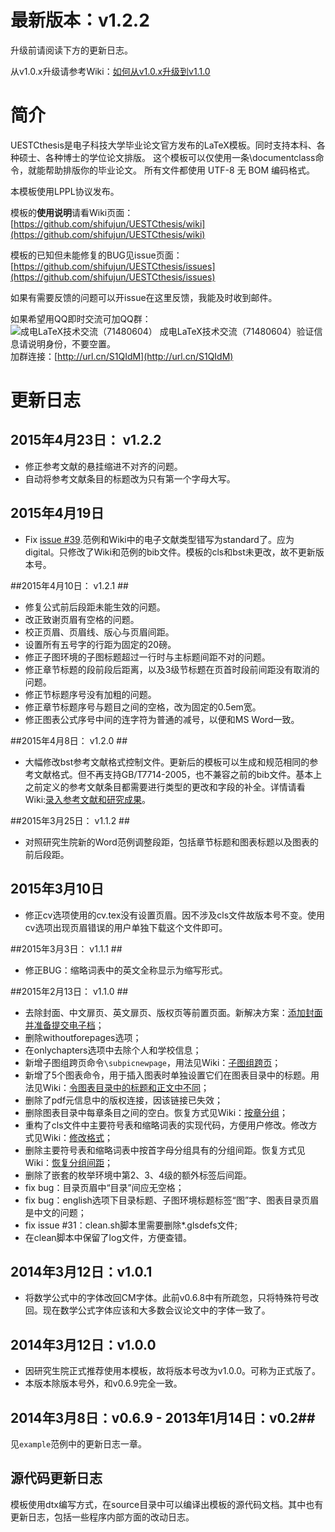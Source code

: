 # 最新版本：v1.2.2 #
升级前请阅读下方的更新日志。

从v1.0.x升级请参考Wiki：[如何从v1.0.x升级到v1.1.0](https://github.com/shifujun/UESTCthesis/wiki/%E5%A6%82%E4%BD%95%E4%BB%8Ev1.0.x%E5%8D%87%E7%BA%A7%E5%88%B0v1.1.0)
# 简介 #
UESTCthesis是电子科技大学毕业论文官方发布的LaTeX模板。同时支持本科、各种硕士、各种博士的学位论文排版。
这个模板可以仅使用一条\documentclass命令，就能帮助排版你的毕业论文。
所有文件都使用 UTF-8 无 BOM 编码格式。

本模板使用LPPL协议发布。

模板的**使用说明**请看Wiki页面：  
[https://github.com/shifujun/UESTCthesis/wiki](https://github.com/shifujun/UESTCthesis/wiki)

模板的已知但未能修复的BUG见issue页面：  
[https://github.com/shifujun/UESTCthesis/issues](https://github.com/shifujun/UESTCthesis/issues)

如果有需要反馈的问题可以开issue在这里反馈，我能及时收到邮件。

如果希望用QQ即时交流可加QQ群：   
![成电LaTeX技术交流（71480604）](https://github.com/shifujun/UESTCthesis/wiki/images/QQGroupLogo.jpg) 成电LaTeX技术交流（71480604）验证信息请说明身份，不要空置。  
加群连接：[http://url.cn/S1QIdM](http://url.cn/S1QIdM)

# 更新日志 #
## 2015年4月23日： v1.2.2 ##
- 修正参考文献的悬挂缩进不对齐的问题。
- 自动将参考文献条目的标题改为只有第一个字母大写。

## 2015年4月19日 ##
- Fix [issue #39](https://github.com/shifujun/UESTCthesis/issues/39).范例和Wiki中的电子文献类型错写为standard了。应为digital。只修改了Wiki和范例的bib文件。模板的cls和bst未更改，故不更新版本号。
 
##2015年4月10日： v1.2.1  ##
- 修复公式前后段距未能生效的问题。
- 改正致谢页眉有空格的问题。
- 校正页眉、页眉线、版心与页眉间距。
- 设置所有五号字的行距为固定的20磅。
- 修正子图环境的子图标题超过一行时与主标题间距不对的问题。
- 修正章节标题的段前段后距离，以及3级节标题在页首时段前间距没有取消的问题。
- 修正节标题序号没有加粗的问题。
- 修正章节标题序号与题目之间的空格，改为固定的0.5em宽。
- 修正图表公式序号中间的连字符为普通的减号，以便和MS Word一致。

##2015年4月8日： v1.2.0  ##
- 大幅修改bst参考文献格式控制文件。更新后的模板可以生成和规范相同的参考文献格式。但不再支持GB/T7714-2005，也不兼容之前的bib文件。基本上之前定义的参考文献条目都需要进行类型的更改和字段的补全。详情请看Wiki:[录入参考文献和研究成果](https://github.com/shifujun/UESTCthesis/wiki/%E5%BD%95%E5%85%A5%E5%8F%82%E8%80%83%E6%96%87%E7%8C%AE%E5%92%8C%E7%A0%94%E7%A9%B6%E6%88%90%E6%9E%9C)。

##2015年3月25日： v1.1.2  ##
- 对照研究生院新的Word范例调整段距，包括章节标题和图表标题以及图表的前后段距。

## 2015年3月10日 ##
- 修正cv选项使用的cv.tex没有设置页眉。因不涉及cls文件故版本号不变。使用cv选项出现页眉错误的用户单独下载这个文件即可。

##2015年3月3日： v1.1.1  ##
- 修正BUG：缩略词表中的英文全称显示为缩写形式。

##2015年2月13日： v1.1.0 ##

- 去除封面、中文扉页、英文扉页、版权页等前置页面。新解决方案：[添加封面并准备提交电子档](https://github.com/shifujun/UESTCthesis/wiki/%E6%B7%BB%E5%8A%A0%E5%B0%81%E9%9D%A2%E5%B9%B6%E5%87%86%E5%A4%87%E6%8F%90%E4%BA%A4%E7%94%B5%E5%AD%90%E6%A1%A3 "添加封面并准备提交电子档")；
- 删除withoutforepages选项；
- 在onlychapters选项中去除个人和学校信息；
- 新增子图组跨页命令`\subpicnewpage`，用法见Wiki：[子图组跨页](https://github.com/shifujun/UESTCthesis/wiki/%E6%8F%92%E5%85%A5%E5%9B%BE%E7%89%87#%E5%AD%90%E5%9B%BE%E7%BB%84%E8%B7%A8%E9%A1%B5 "子图组跨页")；
- 新增了5个图表命令，用于插入图表时单独设置它们在图表目录中的标题。用法见Wiki：[令图表目录中的标题和正文中不同](https://github.com/shifujun/UESTCthesis/wiki/%E5%9B%BE%E8%A1%A8%E7%9B%AE%E5%BD%95#%E4%BB%A4%E5%9B%BE%E8%A1%A8%E7%9B%AE%E5%BD%95%E4%B8%AD%E7%9A%84%E6%A0%87%E9%A2%98%E5%92%8C%E6%AD%A3%E6%96%87%E4%B8%AD%E4%B8%8D%E5%90%8C "令图表目录中的标题和正文中不同")；
- 删除了pdf元信息中的版权连接，因该链接已失效；
- 删除图表目录中每章条目之间的空白。恢复方式见Wiki：[按章分组](https://github.com/shifujun/UESTCthesis/wiki/%E5%9B%BE%E8%A1%A8%E7%9B%AE%E5%BD%95#%E6%8C%89%E7%AB%A0%E5%88%86%E7%BB%84 "按章分组")；
- 重构了cls文件中主要符号表和缩略词表的实现代码，方便用户修改。修改方式见Wiki：[修改格式](https://github.com/shifujun/UESTCthesis/wiki/%E4%BD%BF%E7%94%A8%E4%B8%BB%E8%A6%81%E7%AC%A6%E5%8F%B7%E8%A1%A8%E5%92%8C%E7%BC%A9%E7%95%A5%E8%AF%8D%E8%A1%A8#%E4%BF%AE%E6%94%B9%E6%A0%BC%E5%BC%8F "修改格式")；
- 删除主要符号表和缩略词表中按首字母分组具有的分组间距。恢复方式见Wiki：[恢复分组间距](https://github.com/shifujun/UESTCthesis/wiki/%E4%BD%BF%E7%94%A8%E4%B8%BB%E8%A6%81%E7%AC%A6%E5%8F%B7%E8%A1%A8%E5%92%8C%E7%BC%A9%E7%95%A5%E8%AF%8D%E8%A1%A8#%E6%81%A2%E5%A4%8D%E5%88%86%E7%BB%84%E9%97%B4%E8%B7%9D "恢复分组间距")；
- 删除了嵌套的枚举环境中第2、3、4级的额外标签后间距。
- fix bug：目录页眉中“目录”间应无空格；
- fix bug：english选项下目录标题、子图环境标题标签“图”字、图表目录页眉是中文的问题；
- fix issue #31：clean.sh脚本里需要删除*.glsdefs文件;
- 在clean脚本中保留了log文件，方便查错。

## 2014年3月12日：v1.0.1 ##

- 将数学公式中的字体改回CM字体。此前v0.6.8中有所疏忽，只将特殊符号改回。现在数学公式字体应该和大多数会议论文中的字体一致了。

## 2014年3月12日：v1.0.0 ##

- 因研究生院正式推荐使用本模板，故将版本号改为v1.0.0。可称为正式版了。
- 本版本除版本号外，和v0.6.9完全一致。

## 2014年3月8日：v0.6.9 - 2013年1月14日：v0.2##
见`example`范例中的更新日志一章。

## 源代码更新日志 ##
模板使用dtx编写方式，在source目录中可以编译出模板的源代码文档。其中也有更新日志，包括一些程序内部方面的改动日志。
